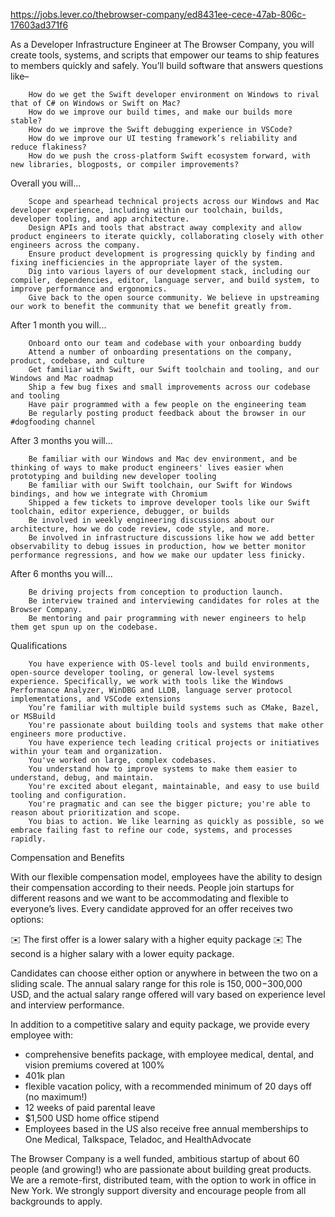 https://jobs.lever.co/thebrowser-company/ed8431ee-cece-47ab-806c-17603ad371f6

As a Developer Infrastructure Engineer at The Browser Company, you will create tools, systems, and scripts that empower our teams to ship features to members quickly and safely. You’ll build software that answers questions like–

        How do we get the Swift developer environment on Windows to rival that of C# on Windows or Swift on Mac?
        How do we improve our build times, and make our builds more stable?
        How do we improve the Swift debugging experience in VSCode?
        How do we improve our UI testing framework’s reliability and reduce flakiness?
        How do we push the cross-platform Swift ecosystem forward, with new libraries, blogposts, or compiler improvements?

Overall you will...

        Scope and spearhead technical projects across our Windows and Mac developer experience, including within our toolchain, builds, developer tooling, and app architecture.
        Design APIs and tools that abstract away complexity and allow product engineers to iterate quickly, collaborating closely with other engineers across the company.
        Ensure product development is progressing quickly by finding and fixing inefficiencies in the appropriate layer of the system.
        Dig into various layers of our development stack, including our compiler, dependencies, editor, language server, and build system, to improve performance and ergonomics.
        Give back to the open source community. We believe in upstreaming our work to benefit the community that we benefit greatly from.

After 1 month you will...

        Onboard onto our team and codebase with your onboarding buddy
        Attend a number of onboarding presentations on the company, product, codebase, and culture
        Get familiar with Swift, our Swift toolchain and tooling, and our Windows and Mac roadmap
        Ship a few bug fixes and small improvements across our codebase and tooling
        Have pair programmed with a few people on the engineering team
        Be regularly posting product feedback about the browser in our #dogfooding channel

After 3 months you will...

        Be familiar with our Windows and Mac dev environment, and be thinking of ways to make product engineers' lives easier when prototyping and building new developer tooling
        Be familiar with our Swift toolchain, our Swift for Windows bindings, and how we integrate with Chromium
        Shipped a few tickets to improve developer tools like our Swift toolchain, editor experience, debugger, or builds
        Be involved in weekly engineering discussions about our architecture, how we do code review, code style, and more.
        Be involved in infrastructure discussions like how we add better observability to debug issues in production, how we better monitor performance regressions, and how we make our updater less finicky.

After 6 months you will...

        Be driving projects from conception to production launch.
        Be interview trained and interviewing candidates for roles at the Browser Company.
        Be mentoring and pair programming with newer engineers to help them get spun up on the codebase.

Qualifications

        You have experience with OS-level tools and build environments, open-source developer tooling, or general low-level systems experience. Specifically, we work with tools like the Windows Performance Analyzer, WinDBG and LLDB, language server protocol implementations, and VSCode extensions
        You’re familiar with multiple build systems such as CMake, Bazel, or MSBuild
        You're passionate about building tools and systems that make other engineers more productive.
        You have experience tech leading critical projects or initiatives within your team and organization.
        You've worked on large, complex codebases.
        You understand how to improve systems to make them easier to understand, debug, and maintain.
        You're excited about elegant, maintainable, and easy to use build tooling and configuration.
        You're pragmatic and can see the bigger picture; you're able to reason about prioritization and scope.
        You bias to action. We like learning as quickly as possible, so we embrace failing fast to refine our code, systems, and processes rapidly.

Compensation and Benefits

With our flexible compensation model, employees have the ability to design their compensation according to their needs. People join startups for different reasons and we want to be accommodating and flexible to everyone’s lives. Every candidate approved for an offer receives two options:

✉️ The first offer is a lower salary with a higher equity package
✉️ The second is a higher salary with a lower equity package.

Candidates can choose either option or anywhere in between the two on a sliding scale. The annual salary range for this role is $150,000-$300,000 USD, and the actual salary range offered will vary based on experience level and interview performance.

In addition to a competitive salary and equity package, we provide every employee with:
- comprehensive benefits package, with employee medical, dental, and vision premiums covered at 100%
- 401k plan
- flexible vacation policy, with a recommended minimum of 20 days off (no maximum!)
- 12 weeks of paid parental leave
- $1,500 USD home office stipend
- Employees based in the US also receive free annual memberships to One Medical, Talkspace, Teladoc, and HealthAdvocate

The Browser Company is a well funded, ambitious startup of about 60 people (and growing!) who are passionate about building great products. We are a remote-first, distributed team, with the option to work in office in New York. We strongly support diversity and encourage people from all backgrounds to apply. 